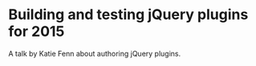 # Building and testing jQuery plugins for 2015
A talk by Katie Fenn about authoring jQuery plugins.
